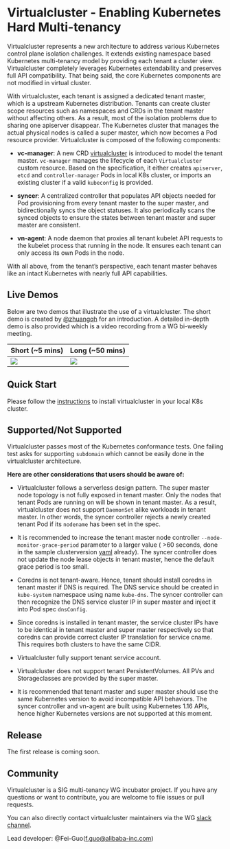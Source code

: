 # Virtualcluster - Enabling Kubernetes Hard Multi-tenancy

Virtualcluster represents a new architecture to address various Kubernetes control plane isolation challenges.
It extends existing namespace based Kubernetes multi-tenancy model by providing each tenant a cluster view.
Virtualcluster completely leverages Kubernetes extendability and preserves full API compatibility.
That being said, the core Kubernetes components are not modified in virtual cluster.

With virtualcluster, each tenant is assigned a dedicated tenant master, which is a upstream Kubernetes distribution.
Tenants can create cluster scope resources such as namespaces and CRDs in the tenant master without affecting others.
As a result, most of the isolation problems due to sharing one apiserver disappear.
The Kubernetes cluster that manages the actual physical nodes is called a super master, which now
becomes a Pod resource provider. Virtualcluster is composed of the following components:

- **vc-manager**: A new CRD [virtualcluster](pkg/apis/tenancy/v1alpha1/virtualcluster_types.go) is introduced
to model the tenant master. `vc-manager` manages the lifecycle of each `Virtualcluster` custom resource.
Based on the specification, it either creates `apiserver`, `etcd` and `controller-manager` Pods in local K8s cluster,
or imports an existing cluster if a valid `kubeconfig` is provided.

- **syncer**: A centralized controller that populates API objects needed for Pod provisioning from every tenant master
to the super master, and bidirectionally syncs the object statuses. It also periodically scans the synced objects to ensure
the states between tenant master and super master are consistent.

- **vn-agent**: A node daemon that proxies all tenant kubelet API requests to the kubelet process that running
in the node. It ensures each tenant can only access its own Pods in the node.

With all above, from the tenant’s perspective, each tenant master behaves like an intact Kubernetes with nearly full API capabilities.

## Live Demos

Below are two demos that illustrate the use of a virtualcluster.
The short demo is created by [@zhuangqh](https://github.com/zhuangqh) for an introduction. A
detailed in-depth demo is also provided which is a video recording from a WG bi-weekly meeting.

Short (~5 mins) | Long (~50 mins) 
--- | --- 
[![](http://img.youtube.com/vi/QvpNehTNRyk/0.jpg)](http://www.youtube.com/watch?v=QvpNehTNRyk "vc-demo-short") | [![](http://img.youtube.com/vi/Kow00IEUbAA/0.jpg)](http://www.youtube.com/watch?v=Kow00IEUbAA "vc-demo-long")

## Quick Start

Please follow the [instructions](./doc/demo.md) to install virtualcluster in your local K8s cluster.

## Supported/Not Supported

Virtualcluster passes most of the Kubernetes conformance tests. One failing test asks for supporting
`subdomain` which cannot be easily done in the virtualcluster architecture. 

**Here are other considerations that users should be aware of:**

- Virtualcluster follows a serverless design pattern. The super master node topology is not fully exposed in
tenant master. Only the nodes that tenant Pods are running on will be shown in tenant master. As a result,
virtualcluster does not support `DaemonSet` alike workloads in tenant master. In other words, the syncer controller
rejects a newly created tenant Pod if its `nodename` has been set in the spec.

- It is recommended to increase the tenant master node controller `--node-monitor-grace-period` parameter to a larger value
( >60 seconds, done in the sample clusterversion [yaml](config/sampleswithspec/clusterversion_v1_nodeport.yaml) already).
The syncer controller does not update the node lease objects in tenant master,
hence the default grace period is too small.

- Coredns is not tenant-aware. Hence, tenant should install coredns in tenant master if DNS is required. 
The DNS service should be created in `kube-system` namespace using name `kube-dns`. The syncer controller can then
recognize the DNS service cluster IP in super master and inject it into Pod spec `dnsConfig`.

- Since coredns is installed in tenant master, the service cluster IPs have to be identical in tenant
master and super master respectively so that coredns can provide correct cluster IP translation for service cname.
This requires both clusters to have the same CIDR.

- Virtualcluster fully support tenant service account.

- Virtualcluster does not support tenant PersistentVolumes. All PVs and Storageclasses are provided by the super master.

- It is recommended that tenant master and super master should use the same Kubernetes version to avoid
incompatible API behaviors. The syncer controller and vn-agent are built using Kubernetes 1.16 APIs, hence
higher Kubernetes versions are not supported at this moment.

## Release

The first release is coming soon.

## Community
Virtualcluster is a SIG multi-tenancy WG incubator project.
If you have any questions or want to contribute, you are welcome to file issues or pull requests.

You can also directly contact virtualcluster maintainers via the WG [slack channel](https://kubernetes.slack.com/messages/wg-multitenancy).

Lead developer: @Fei-Guo(f.guo@alibaba-inc.com)